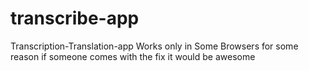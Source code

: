 # transcribe-app
 Transcription-Translation-app Works only in Some Browsers for some reason if someone comes with the fix it would be awesome 
